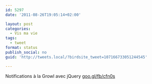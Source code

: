 ```yaml
---
id: 5297
date: '2011-08-26T19:05:14+02:00'

layout: post
categories:
  - Vis ma vie
tags:
  - tweet
format: status
publish_social: no
guid: 'http://tweets.local/?birdsite_tweet=107166733051244545'

---
```


Notifications à la Growl avec jQuery [goo.gl/fb/cfn0s](http://goo.gl/fb/cfn0s)